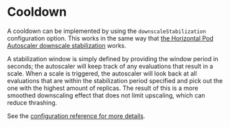 # Cooldown

A cooldown can be implemented by using the `downscaleStabilization` configuration option. This works in the same way that [the Horizontal Pod Autoscaler downscale stabilization](https://kubernetes.io/docs/tasks/run-application/horizontal-pod-autoscale/#support-for-cooldown-delay) works.

A stabilization window is simply defined by providing the window period in seconds; the autoscaler will keep track of any evaluations that result in a scale. When a scale is triggered, the autoscaler will look back at all evaluations that are within the stabilization period specified and pick out the one with the highest amount of replicas. The result of this is a more smoothed downscaling effect that does not limit upscaling, which can reduce thrashing.

See the [configuration reference for more details](../reference/configuration.md#downscalestabilization).
